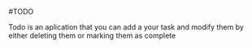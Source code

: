 #TODO

Todo is an aplication that you can add a your task and modify them by either deleting them 
or marking them as  complete
